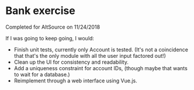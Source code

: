 # Bank exercise

Completed for AltSource on 11/24/2018

If I was going to keep going, I would:
* Finish unit tests, currently only Account is tested. (It's not a coincidence that that's the only module with all the user input factored out!)
* Clean up the UI for consistency and readability.
* Add a uniqueness constraint for account IDs, (though maybe that wants to wait for a database.)
* Reimplement through a web interface using Vue.js.
